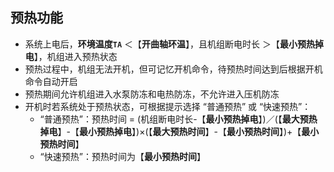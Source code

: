 <!-- 注意事项 -->
<!-- 起始分级标题：##（二级标题） -->

## 预热功能

- 系统上电后，**环境温度`TA`** ＜【**开曲轴环温**】，且机组断电时长 ＞【**最小预热掉电**】，机组进入预热状态
- 预热过程中，机组无法开机，但可记忆开机命令，待预热时间达到后根据开机命令自动开启
- 预热期间允许机组进入水泵防冻和电热防冻，不允许进入压机防冻
- 开机时若系统处于预热状态，可根据提示选择 “普通预热” 或 “快速预热”：
  - “普通预热”：预热时间 = (机组断电时长-【**最小预热掉电**】)／(【**最大预热掉电**】-【**最小预热掉电**】)×(【**最大预热时间**】-【**最小预热时间**】)+【**最小预热时间**】
  - “快速预热”：预热时间为【**最小预热时间**】
